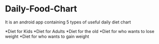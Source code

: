 # Daily-Food-Chart
It is an android app containing 5 types of useful daily diet chart

*Diet for Kids
*Diet for Adults
*Diet for the old
*Diet for who wants to lose weight
*Diet for who wants to gain weight

